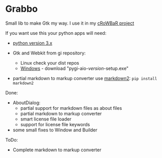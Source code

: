 Grabbo
======

Small lib to make Gtk my way.
I use it in my [cRoWBaR project][3]

If you want use this your python apps will need:

- [python version 3.x][1]
- Gtk and Webkit from gi repository:
   - Linux check your dist repos
   - [Windows][2] - download "pygi-aio-*version*-setup.exe"

- partial markdown to markup converter use [markdown2][4]:
`pip install markdown2`

Done:

* AboutDialog:
  * partial support for markdown files as about files
  * partial markdown to markup converter
  * smart license file loader
  * support for license file keywords
* some small fixes to Window and Builder

ToDo:

* Complete markdown to markup converter

[1]:http://sh.st/nrLQb
[2]:http://sh.st/nrLEb
[3]:https://github.com/jeremi360/cRoWBaR
[4]:https://github.com/trentm/python-markdown2

